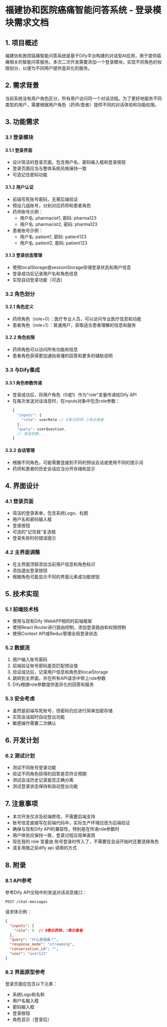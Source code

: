 # 福建协和医院癌痛智能问答系统 - 登录模块需求文档

## 1. 项目概述

福建协和医院癌痛智能问答系统是基于Dify平台构建的对话型AI应用，用于提供癌痛相关的智能问答服务。本次二次开发需要添加一个登录模块，实现不同角色的权限划分，以便为不同用户提供差异化的服务。

## 2. 需求背景

当前系统没有用户角色区分，所有用户访问同一个对话流程。为了更好地服务不同类型的用户，需要根据用户角色（药师/患者）提供不同的对话体验和功能权限。

## 3. 功能需求

### 3.1 登录模块

#### 3.1.1 登录界面
- 设计简洁的登录页面，包含用户名、密码输入框和登录按钮
- 登录页面应当与整体系统风格保持一致
- 可选记住密码功能

#### 3.1.2 用户认证
- 前端写死账号密码，无需后端验证
- 预设几组账号，分别对应药师和患者角色
- 药师账号示例：
  - 用户名: pharmacist1, 密码: pharma123
  - 用户名: pharmacist2, 密码: pharma123
- 患者账号示例：
  - 用户名: patient1, 密码: patient123
  - 用户名: patient2, 密码: patient123

#### 3.1.3 登录状态管理
- 使用localStorage或sessionStorage存储登录状态和用户信息
- 登录成功后记录用户名和角色信息
- 实现自动登录功能（可选）

### 3.2 角色划分

#### 3.2.1 角色定义
- 药师角色（role=0）：医疗专业人员，可以访问专业医疗信息和功能
- 患者角色（role=1）：普通用户，获取适合患者理解的信息和服务

#### 3.2.2 角色权限
- 药师角色可以访问所有功能和信息
- 患者角色获得更加通俗易懂的回答和更多的辅助说明

### 3.3 与Dify集成

#### 3.3.1 角色参数传递
- 登录成功后，将用户角色（0或1）作为"role"变量传递给Dify API
- 在每次发送对话消息时，在inputs对象中包含role参数：
  ```javascript
  {
    "inputs": {
      "role": userRole // 0表示药师，1表示患者
    },
    "query": userQuestion,
    // 其他参数...
  }
  ```

#### 3.3.2 会话管理
- 根据不同角色，可能需要连接到不同的预设会话或使用不同的提示词
- 药师和患者的历史会话应当分开存储和显示

## 4. 界面设计

### 4.1 登录页面
- 简洁的登录表单，包含系统Logo、标题
- 用户名和密码输入框
- 登录按钮
- 可选的"记住我"复选框
- 登录失败时的错误提示

### 4.2 主界面调整
- 在主界面顶部添加当前用户信息和角色标识
- 添加退出登录按钮
- 根据角色可能显示不同的界面元素或功能按钮

## 5. 技术实现

### 5.1 前端技术栈
- 使用与现有Dify WebAPP相同的前端框架
- 使用React Router进行路由控制，添加登录路由和权限控制
- 使用Context API或Redux管理全局登录状态

### 5.2 数据流
1. 用户输入账号密码
2. 前端验证账号密码是否匹配预设值
3. 验证成功后，记录用户信息和角色到localStorage
4. 跳转到主界面，并在所有API请求中带上role参数
5. Dify根据role参数提供差异化的回答和服务

### 5.3 安全考虑
- 虽然是前端写死账号，但密码仍应进行简单加密存储
- 实现会话超时自动登出功能
- 敏感操作需要二次确认

## 6. 开发计划

### 6.2 测试计划
- 测试不同账号登录功能
- 验证不同角色获得的回答是否符合预期
- 测试会话历史记录是否正确分离
- 测试登录状态保持和自动登出功能

## 7. 注意事项

- 本次开发仅涉及前端修改，不需要后端支持
- 账号信息直接写在前端代码中，实际生产环境应改为后端验证
- 确保与现有Dify API的兼容性，特别是在传递role参数时
- 用户体验应保持一致，登录过程应简单直观
- 现在我的 role 变量由 账号登录时传入了，不需要在会话开始时还要选择角色
- 请复用我之前dify api 调用的方式
## 8. 附录

### 8.1 API参考
参考Dify API文档中的发送对话消息接口：
```
POST /chat-messages
```

请求体示例：
```json
{
  "inputs": {
    "role": 0  // 0表示药师，1表示患者
  },
  "query": "什么是癌痛？",
  "response_mode": "streaming",
  "conversation_id": "",
  "user": "user123"
}
```

### 8.2 界面原型参考
登录页面应包含以下元素：
- 系统Logo和名称
- 用户名输入框
- 密码输入框
- 登录按钮
- 角色显示（登录后）
